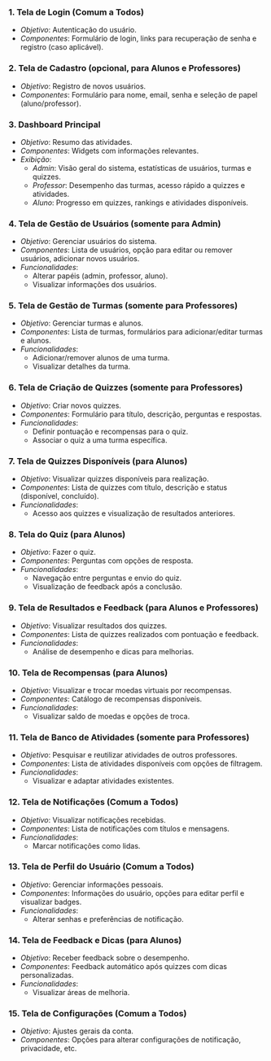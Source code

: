 ### 1. Tela de Login (Comum a Todos)
- *Objetivo*: Autenticação do usuário.
- *Componentes*: Formulário de login, links para recuperação de senha e registro (caso aplicável).

### 2. Tela de Cadastro (opcional, para Alunos e Professores)
- *Objetivo*: Registro de novos usuários.
- *Componentes*: Formulário para nome, email, senha e seleção de papel (aluno/professor).

### 3. Dashboard Principal
- *Objetivo*: Resumo das atividades.
- *Componentes*: Widgets com informações relevantes.
- *Exibição*:
  - *Admin*: Visão geral do sistema, estatísticas de usuários, turmas e quizzes.
  - *Professor*: Desempenho das turmas, acesso rápido a quizzes e atividades.
  - *Aluno*: Progresso em quizzes, rankings e atividades disponíveis.

### 4. Tela de Gestão de Usuários (somente para Admin)
- *Objetivo*: Gerenciar usuários do sistema.
- *Componentes*: Lista de usuários, opção para editar ou remover usuários, adicionar novos usuários.
- *Funcionalidades*:
  - Alterar papéis (admin, professor, aluno).
  - Visualizar informações dos usuários.

### 5. Tela de Gestão de Turmas (somente para Professores)
- *Objetivo*: Gerenciar turmas e alunos.
- *Componentes*: Lista de turmas, formulários para adicionar/editar turmas e alunos.
- *Funcionalidades*:
  - Adicionar/remover alunos de uma turma.
  - Visualizar detalhes da turma.

### 6. Tela de Criação de Quizzes (somente para Professores)
- *Objetivo*: Criar novos quizzes.
- *Componentes*: Formulário para título, descrição, perguntas e respostas.
- *Funcionalidades*:
  - Definir pontuação e recompensas para o quiz.
  - Associar o quiz a uma turma específica.

### 7. Tela de Quizzes Disponíveis (para Alunos)
- *Objetivo*: Visualizar quizzes disponíveis para realização.
- *Componentes*: Lista de quizzes com título, descrição e status (disponível, concluído).
- *Funcionalidades*:
  - Acesso aos quizzes e visualização de resultados anteriores.

### 8. Tela do Quiz (para Alunos)
- *Objetivo*: Fazer o quiz.
- *Componentes*: Perguntas com opções de resposta.
- *Funcionalidades*:
  - Navegação entre perguntas e envio do quiz.
  - Visualização de feedback após a conclusão.

### 9. Tela de Resultados e Feedback (para Alunos e Professores)
- *Objetivo*: Visualizar resultados dos quizzes.
- *Componentes*: Lista de quizzes realizados com pontuação e feedback.
- *Funcionalidades*:
  - Análise de desempenho e dicas para melhorias.

### 10. Tela de Recompensas (para Alunos)
- *Objetivo*: Visualizar e trocar moedas virtuais por recompensas.
- *Componentes*: Catálogo de recompensas disponíveis.
- *Funcionalidades*:
  - Visualizar saldo de moedas e opções de troca.

### 11. Tela de Banco de Atividades (somente para Professores)
- *Objetivo*: Pesquisar e reutilizar atividades de outros professores.
- *Componentes*: Lista de atividades disponíveis com opções de filtragem.
- *Funcionalidades*:
  - Visualizar e adaptar atividades existentes.

### 12. Tela de Notificações (Comum a Todos)
- *Objetivo*: Visualizar notificações recebidas.
- *Componentes*: Lista de notificações com títulos e mensagens.
- *Funcionalidades*:
  - Marcar notificações como lidas.

### 13. Tela de Perfil do Usuário (Comum a Todos)
- *Objetivo*: Gerenciar informações pessoais.
- *Componentes*: Informações do usuário, opções para editar perfil e visualizar badges.
- *Funcionalidades*:
  - Alterar senhas e preferências de notificação.

### 14. Tela de Feedback e Dicas (para Alunos)
- *Objetivo*: Receber feedback sobre o desempenho.
- *Componentes*: Feedback automático após quizzes com dicas personalizadas.
- *Funcionalidades*:
  - Visualizar áreas de melhoria.

### 15. Tela de Configurações (Comum a Todos)
- *Objetivo*: Ajustes gerais da conta.
- *Componentes*: Opções para alterar configurações de notificação, privacidade, etc.